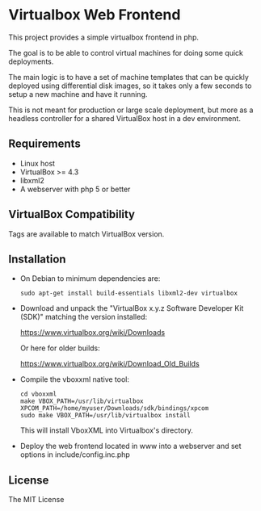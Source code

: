 # Virtualbox Web Frontend

This project provides a simple virtualbox frontend in php.

The goal is to be able to control virtual machines for doing
some quick deployments.

The main logic is to have a set of machine templates that can be
quickly deployed using differential disk images, so it takes
only a few seconds to setup a new machine and have it running.

This is not meant for production or large scale deployment, but
more as a headless controller for a shared VirtualBox host in a
dev environment.


## Requirements

- Linux host
- VirtualBox >= 4.3
- libxml2
- A webserver with php 5 or better


## VirtualBox Compatibility

Tags are available to match VirtualBox version.


## Installation

- On Debian to minimum dependencies are:

  ```
  sudo apt-get install build-essentials libxml2-dev virtualbox
  ```

- Download and unpack the "VirtualBox x.y.z Software Developer Kit (SDK)" matching the version installed:

  https://www.virtualbox.org/wiki/Downloads

  Or here for older builds:

  https://www.virtualbox.org/wiki/Download_Old_Builds

- Compile the vboxxml native tool:

  ```
  cd vboxxml
  make VBOX_PATH=/usr/lib/virtualbox XPCOM_PATH=/home/myuser/Downloads/sdk/bindings/xpcom
  sudo make VBOX_PATH=/usr/lib/virtualbox install
  ```

  This will install VboxXML into Virtualbox's directory.

- Deploy the web frontend located in www into a webserver and set options in include/config.inc.php


## License

The MIT License
